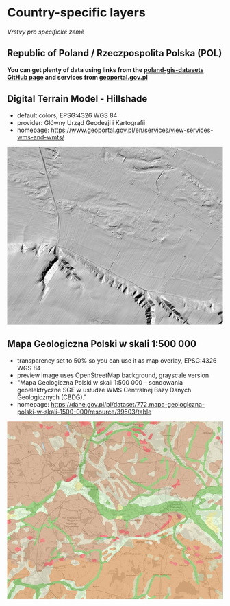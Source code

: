 # Country-specific layers

*Vrstvy pro specifické země*

## Republic of Poland / Rzeczpospolita Polska (POL)

**You can get plenty of data using links from the [poland-gis-datasets GitHub page](https://github.com/sk1me/poland-gis-datasets) and services from [geoportal.gov.pl](https://www.geoportal.gov.pl/en/services/view-services-wms-and-wmts/)**

## Digital Terrain Model - Hillshade
- default colors, EPSG:4326 WGS 84
- provider: Główny Urząd Geodezji i Kartografii
- homepage: https://www.geoportal.gov.pl/en/services/view-services-wms-and-wmts/
<img src="POL_terrain_hillshade_EPSG4326.jpg" alt="Digital Terrain Model - Hillshade preview" width="600"/>

## Mapa Geologiczna Polski w skali 1:500 000
- transparency set to 50% so you can use it as map overlay, EPSG:4326 WGS 84
- preview image uses OpenStreetMap background, grayscale version
- "Mapa Geologiczna Polski w skali 1:500 000 – sondowania geoelektryczne SGE w usłudze WMS Centralnej Bazy Danych Geologicznych (CBDG)."
- homepage: https://dane.gov.pl/pl/dataset/772,mapa-geologiczna-polski-w-skali-1500-000/resource/39503/table
<img src="POL_geology_1-500_000_EPSG4326.jpg" alt="Mapa Geologiczna Polski w skali 1:500 000 preview" width="600"/>
